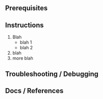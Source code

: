 ## Prerequisites 


## Instructions

1. Blah
    * blah 1
    * blah 2
2. blah
3. more blah



## Troubleshooting / Debugging

## Docs / References

